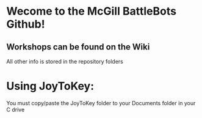 # Wecome to the McGill BattleBots Github!

## Workshops can be found on the Wiki
All other info is stored in the repository folders 

# Using JoyToKey:
You must copy/paste the JoyToKey folder to your Documents folder in your C drive
